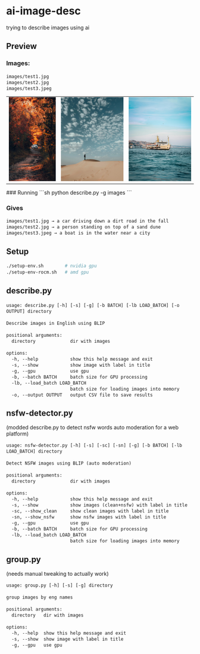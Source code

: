 # ai-image-desc
trying to describe images using ai

## Preview

### Images:
```
images/test1.jpg
images/test2.jpg
images/test3.jpeg
```
<table>
  <tr>
    <td><img src="images/test1.jpg" width="150" height="225"/></td>
    <td><img src="images/test2.jpg" width="200" height="225"/></td>
    <td><img src="images/test3.jpeg" width="200" height="225"/></td>
  </tr>
</table>
### Running
```sh
python describe.py -g images
```

### Gives
```
images/test1.jpg → a car driving down a dirt road in the fall
images/test2.jpg → a person standing on top of a sand dune
images/test3.jpeg → a boat is in the water near a city
```


## Setup
```sh
./setup-env.sh        # nvidia gpu
./setup-env-rocm.sh   # amd gpu
```

## describe.py
```
usage: describe.py [-h] [-s] [-g] [-b BATCH] [-lb LOAD_BATCH] [-o OUTPUT] directory

Describe images in English using BLIP

positional arguments:
  directory             dir with images

options:
  -h, --help            show this help message and exit
  -s, --show            show image with label in title
  -g, --gpu             use gpu
  -b, --batch BATCH     batch size for GPU processing
  -lb, --load_batch LOAD_BATCH
                        batch size for loading images into memory
  -o, --output OUTPUT   output CSV file to save results
```

## nsfw-detector.py
(modded describe.py to detect nsfw words auto moderation for a web platform)
```
usage: nsfw-detector.py [-h] [-s] [-sc] [-sn] [-g] [-b BATCH] [-lb LOAD_BATCH] directory

Detect NSFW images using BLIP (auto moderation)

positional arguments:
  directory             dir with images

options:
  -h, --help            show this help message and exit
  -s, --show            show images (clean+nsfw) with label in title
  -sc, --show_clean     show clean images with label in title
  -sn, --show_nsfw      show nsfw images with label in title
  -g, --gpu             use gpu
  -b, --batch BATCH     batch size for GPU processing
  -lb, --load_batch LOAD_BATCH
                        batch size for loading images into memory
```

## group.py
(needs manual tweaking to actually work)
```
usage: group.py [-h] [-s] [-g] directory

group images by eng names

positional arguments:
  directory   dir with images

options:
  -h, --help  show this help message and exit
  -s, --show  show image with label in title
  -g, --gpu   use gpu
```
